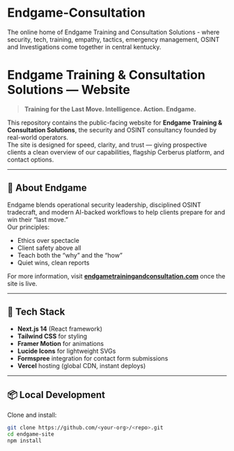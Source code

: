 # Endgame-Consultation
The online home of Endgame Training and Consultation Solutions - where security, tech, training, empathy, tactics, emergency management, OSINT and Investigations come together in central kentucky.  
# Endgame Training & Consultation Solutions — Website

> **Training for the Last Move. Intelligence. Action. Endgame.**

This repository contains the public-facing website for **Endgame Training & Consultation Solutions**, the security and OSINT consultancy founded by real-world operators.  
The site is designed for speed, clarity, and trust — giving prospective clients a clean overview of our capabilities, flagship Cerberus platform, and contact options.

---

## 🏹 About Endgame

Endgame blends operational security leadership, disciplined OSINT tradecraft, and modern AI-backed workflows to help clients prepare for and win their “last move.”  
Our principles:
- Ethics over spectacle  
- Client safety above all  
- Teach both the “why” and the “how”  
- Quiet wins, clean reports  

For more information, visit **[endgametrainingandconsultation.com](https://endgametrainingandconsultation.com)** once the site is live.

---

## 🚀 Tech Stack

- **Next.js 14** (React framework)
- **Tailwind CSS** for styling
- **Framer Motion** for animations
- **Lucide Icons** for lightweight SVGs
- **Formspree** integration for contact form submissions
- **Vercel** hosting (global CDN, instant deploys)

---

## 📦 Local Development

Clone and install:

```bash
git clone https://github.com/<your-org>/<repo>.git
cd endgame-site
npm install

